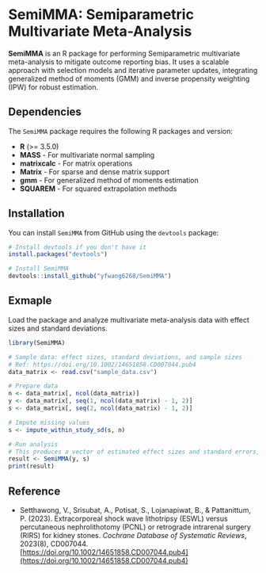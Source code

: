 # SemiMMA: Semiparametric Multivariate Meta-Analysis

**SemiMMA** is an R package for performing Semiparametric multivariate meta-analysis to mitigate outcome reporting bias. It uses a scalable approach with selection models and iterative parameter updates, integrating generalized method of moments (GMM) and inverse propensity weighting (IPW) for robust estimation.

## Dependencies

The `SemiMMA` package requires the following R packages and version:

- **R** (>= 3.5.0)
- **MASS** - For multivariate normal sampling
- **matrixcalc** - For matrix operations
- **Matrix** - For sparse and dense matrix support
- **gmm** - For generalized method of moments estimation
- **SQUAREM** - For squared extrapolation methods

## Installation

You can install `SemiMMA` from GitHub using the `devtools` package:

```R
# Install devtools if you don't have it
install.packages("devtools")

# Install SemiMMA
devtools::install_github("yfwang6268/SemiMMA")
```

## Exmaple

Load the package and analyze multivariate meta-analysis data with effect sizes and standard deviations.

```R
library(SemiMMA)

# Sample data: effect sizes, standard deviations, and sample sizes
# Ref: https://doi.org/10.1002/14651858.CD007044.pub4
data_matrix <- read.csv("sample_data.csv")

# Prepare data
n <- data_matrix[, ncol(data_matrix)]
y <- data_matrix[, seq(1, ncol(data_matrix) - 1, 2)]
s <- data_matrix[, seq(2, ncol(data_matrix) - 1, 2)]

# Impute missing values
s <- impute_within_study_sd(s, n)

# Run analysis
# This produces a vector of estimated effect sizes and standard errors,
result <- SemiMMA(y, s)
print(result)
```

## Reference

- Setthawong, V., Srisubat, A., Potisat, S., Lojanapiwat, B., & Pattanittum, P. (2023). Extracorporeal shock wave lithotripsy (ESWL) versus percutaneous nephrolithotomy (PCNL) or retrograde intrarenal surgery (RIRS) for kidney stones. *Cochrane Database of Systematic Reviews*, 2023(8), CD007044. [https://doi.org/10.1002/14651858.CD007044.pub4](https://doi.org/10.1002/14651858.CD007044.pub4)



